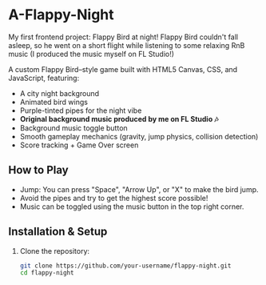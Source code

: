 # A-Flappy-Night
My first frontend project: Flappy Bird at night! Flappy Bird couldn't fall asleep, so he went on a short flight while listening to some relaxing RnB music (I produced the music myself on FL Studio!) 

A custom Flappy Bird–style game built with HTML5 Canvas, CSS, and JavaScript, featuring:
- A city night background 
- Animated bird wings 
- Purple-tinted pipes for the night vibe 
- **Original background music produced by me on FL Studio 🎶**
- Background music toggle button
- Smooth gameplay mechanics (gravity, jump physics, collision detection)
- Score tracking + Game Over screen



## How to Play
- Jump: You can press "Space", "Arrow Up", or "X" to make the bird jump.
- Avoid the pipes and try to get the highest score possible!
- Music can be toggled using the music button in the top right corner.



## Installation & Setup
1. Clone the repository:
   ```bash
   git clone https://github.com/your-username/flappy-night.git
   cd flappy-night 
